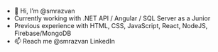 - 👋 Hi, I’m @smrazvan
- Currently working with .NET API / Angular / SQL Server as a Junior
- Previous experience with HTML, CSS, JavaScript, React, NodeJS, Firebase/MongoDB
- 📫 Reach me @smrazvan LinkedIn

<!---
smrazvan/smrazvan is a ✨ special ✨ repository because its `README.md` (this file) appears on your GitHub profile.
You can click the Preview link to take a look at your changes.
--->
